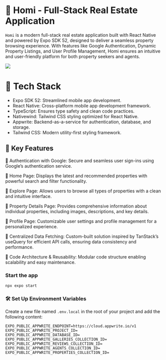 # 🏡 Homi - Full-Stack Real Estate Application

`Homi` is a modern full-stack real estate application built with React Native and powered by Expo SDK 52, designed to deliver a seamless property browsing experience. With features like Google Authentication, Dynamic Property Listings, and User Profile Management, Homi ensures an intuitive and user-friendly platform for both property seekers and agents.

<img src="https://go-skill-icons.vercel.app/api/icons?i=reactnative,expo,typescript,tailwind,appwrite" />

# 🚀 Tech Stack

- Expo SDK 52: Streamlined mobile app development.
- React Native: Cross-platform mobile app development framework.
- TypeScript: Ensures type safety and clean code practices.
- Nativewind: Tailwind CSS styling optimized for React Native.
- Appwrite: Backend-as-a-service for authentication, database, and storage.
- Tailwind CSS: Modern utility-first styling framework.

## 🌟 Key Features

🔖 Authentication with Google:
Secure and seamless user sign-ins using Google’s authentication service.

🔖 Home Page:
Displays the latest and recommended properties with powerful search and filter functionality.

🔖 Explore Page:
Allows users to browse all types of properties with a clean and intuitive interface.

🔖 Property Details Page:
Provides comprehensive information about individual properties, including images, descriptions, and key details.

🔖 Profile Page:
Customizable user settings and profile management for a personalized experience.

🔖 Centralized Data Fetching:
Custom-built solution inspired by TanStack’s useQuery for efficient API calls, ensuring data consistency and performance.

🔖 Code Architecture & Reusability:
Modular code structure enabling scalability and easy maintenance.

### Start the app

```
npx expo start
```

### 🛠️ Set Up Environment Variables

Create a new file named `.env.local` in the root of your project and add the following content:

```env
EXPO_PUBLIC_APPWRITE_ENDPOINT=https://cloud.appwrite.io/v1
EXPO_PUBLIC_APPWRITE_PROJECT_ID=
EXPO_PUBLIC_APPWRITE_DATABASE_ID=
EXPO_PUBLIC_APPWRITE_GALLERIES_COLLECTION_ID=
EXPO_PUBLIC_APPWRITE_REVIEWS_COLLECTION_ID=
EXPO_PUBLIC_APPWRITE_AGENTS_COLLECTION_ID=
EXPO_PUBLIC_APPWRITE_PROPERTIES_COLLECTION_ID=

```
